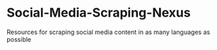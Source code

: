 # Social-Media-Scraping-Nexus
Resources for scraping social media content in as many languages as possible
